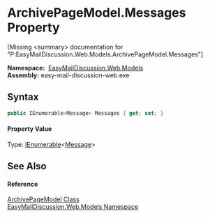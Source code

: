 ArchivePageModel.Messages Property
==================================

[Missing &lt;summary> documentation for "P:EasyMailDiscussion.Web.Models.ArchivePageModel.Messages"]


  **Namespace:**  [EasyMailDiscussion.Web.Models][1]  
  **Assembly:** easy-mail-discussion-web.exe

Syntax
------

```csharp
public IEnumerable<Message> Messages { get; set; }
```

#### Property Value
Type: [IEnumerable][2]&lt;[Message][3]>

See Also
--------

#### Reference
[ArchivePageModel Class][4]  
[EasyMailDiscussion.Web.Models Namespace][1]  

[1]: ../README.md
[2]: https://docs.microsoft.com/dotnet/api/system.collections.generic.ienumerable-1
[3]: ../../EasyMailDiscussion.Common.Database/Message/README.md
[4]: README.md